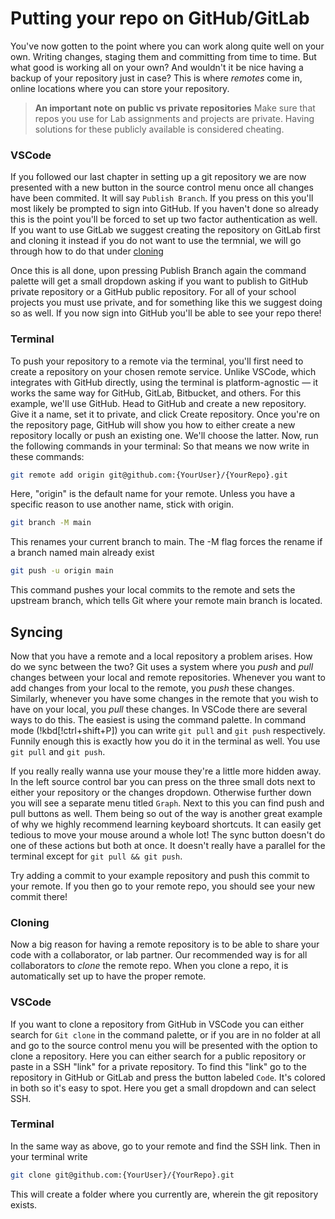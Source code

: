 # Putting your repo on GitHub/GitLab

You've now gotten to the point where you can work along quite well on your own.
Writing changes, staging them and committing from time to time. But what good is
working all on your own? And wouldn't it be nice having a backup of your
repository just in case? This is where _remotes_ come in, online locations
where you can store your repository. 

> **An important note on public vs private repositories**
> Make sure that repos you use for Lab assignments and projects are private.
> Having solutions for these publicly available is considered cheating.

### VSCode
If you followed our last chapter in setting up a git repository we are now
presented with a new button in the source control menu once all changes have
been commited. It will say `Publish Branch`. If you press on this you'll most
likely be prompted to sign into GitHub. If you haven't done so already this is
the point you'll be forced to set up two factor authentication as well. If you
want to use GitLab we suggest creating the repository on GitLab first and
cloning it instead if you do not want to use the termnial, we will go through how to do that under [cloning](./remote.md#cloning)

Once this is all done, upon pressing Publish Branch again the command palette
will get a small dropdown asking if you want to publish to GitHub private
repository or a GitHub public repository. For all of your school projects you
must use private, and for something like this we suggest doing so as well. 
If you now sign into GitHub you'll be able to see your repo there! 

### Terminal 
To push your repository to a remote via the terminal, you'll first need to create a repository on your chosen remote service. Unlike VSCode, which integrates with GitHub directly, using the terminal is platform-agnostic — it works the same way for GitHub, GitLab, Bitbucket, and others.
For this example, we'll use GitHub. Head to GitHub and create a new repository. Give it a name, set it to private, and click Create repository. Once you're on the repository page, GitHub will show you how to either create a new repository locally or push an existing one. We'll choose the latter.
Now, run the following commands in your terminal:
So that means we now write in these commands: 
```bash
git remote add origin git@github.com:{YourUser}/{YourRepo}.git
``` 
Here, "origin" is the default name for your remote. Unless you have a specific reason to use another name, stick with origin.
```bash
git branch -M main
``` 
This renames your current branch to main. The -M flag forces the rename if a branch named main already exist
```bash
git push -u origin main
```
This command pushes your local commits to the remote and sets the upstream branch, which tells Git where your remote main branch is located.
<!-- I feel like this entire section was written poorly-->

## Syncing
Now that you have a remote and a local repository a problem arises. How do we sync
between the two? Git uses a system where you _push_ and _pull_ changes between
your local and remote repositories. Whenever you want to add changes from your
local to the remote, you _push_ these changes. Similarly, whenever you have some
changes in the remote that you wish to have on your local, you _pull_ these
changes. In VSCode there are several ways to do this. The easiest is using the
command palette. In command mode (!kbd[!ctrl+shift+P]) you can write `git pull`
and `git push` respectively. Funnily enough this is exactly how you do it in
the terminal as well. You use `git pull` and `git push`. 

If you really really wanna use your mouse they're a little more hidden away. In
the left source control bar you can press on the three small dots next to
either your repository or the changes dropdown. Otherwise further down you will
see a separate menu titled `Graph`. Next to this you can find push and pull
buttons as well. Them being so out of the way is another great example of why
we highly recommend learning keyboard shortcuts. It can easily get tedious to
move your mouse around a whole lot! 
The sync button doesn't do one of these actions but both at once. It doesn't really have a parallel for the terminal except for `git pull && git push`.

Try adding a commit to your example repository and push this commit to your
remote. If you then go to your remote repo, you should see your new commit there!

### Cloning
Now a big reason for having a remote repository is to be able to share your code
with a collaborator, or lab partner. Our recommended way is for all
collaborators to _clone_ the remote repo. When you clone a repo, it is
automatically set up to have the proper remote.

### VSCode
If you want to clone a repository from GitHub in VSCode you can either search
for `Git clone` in the command palette, or if you are in no folder at all and
go to the source control menu you will be presented with the option to clone a
repository. Here you can either search for a public repository or paste in a
SSH "link" for a private repository. To find this "link" go to the repository
in GitHub or GitLab and press the button labeled `Code`. It's colored in both
so it's easy to spot. Here you get a small dropdown and can select SSH.

### Terminal
In the same way as above, go to your remote and find the SSH link. Then in your terminal write 
```bash
git clone git@github.com:{YourUser}/{YourRepo}.git
```
This will create a folder where you currently are, wherein the git repository exists.
